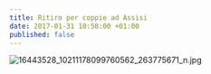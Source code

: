 ```yaml
---
title: Ritiro per coppie ad Assisi
date: 2017-01-31 10:58:00 +01:00
published: false
---
```


![16443528_10211178099760562_263775671_n.jpg](/uploads/16443528_10211178099760562_263775671_n.jpg)